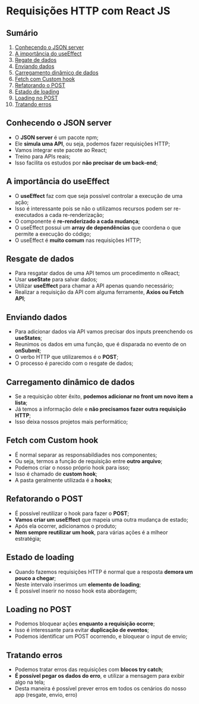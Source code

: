 # Requisições HTTP com React JS

## Sumário

1. [Conhecendo o JSON server](#conhecendo-o-json-server)
2. [A importância do useEffect](#a-importância-do-useeffect)
3. [Regate de dados](#resgate-de-dados)
4. [Enviando dados](#enviando-dados)
5. [Carregamento dinâmico de dados](#carregamento-dinâmico-de-dados)
6. [Fetch com Custom hook](#fetch-com-custom-hook)
7. [Refatorando o POST](#refatorando-o-post)
8. [Estado de loading](#estado-de-loading)
9. [Loading no POST](#loading-no-post)
10. [Tratando erros](#tratando-erros)

## Conhecendo o JSON server

- O **JSON server** é um pacote npm;
- Ele **simula uma API**, ou seja, podemos fazer requisições HTTP;
- Vamos integrar este pacote ao React;
- Treino para APIs reais;
- Isso facilita os estudos por **não precisar de um back-end**;

## A importância do useEffect

- O **useEffect** faz com que seja possível controlar a execução de uma ação;
- Isso é interessante pois se não o utilizamos recursos podem ser re-executados a cada re-renderização;
- O componente é **re-renderizado a cada mudança**;
- O useEffect possui um **array de dependências** que coordena o que permite a execução do código;
- O useEffect é **muito comum** nas requisições HTTP;

## Resgate de dados

- Para resgatar dados de uma API temos um procedimento n oReact;
- Usar **useState** para salvar dados;
- Utilizar **useEffect** para chamar a API apenas quando necessário;
- Realizar a requisição da API com alguma ferramente, **Axios ou Fetch API**;

## Enviando dados

- Para adicionar dados via API vamos precisar dos inputs preenchendo os **useStates**;
- Reunimos os dados em uma função, que é disparada no evento de on **onSubmit**;
- O verbo HTTP que utilizaremos é o **POST**;
- O processo é parecido com o resgate de dados;

## Carregamento dinâmico de dados

- Se a requisição obter êxito, **podemos adicionar no front um novo item a lista**;
- Já temos a informação dele e **não precisamos fazer outra requisição HTTP**;
- Isso deixa nossos projetos mais performático;

## Fetch com Custom hook

- É normal separar as responsabildiades nos componentes;
- Ou seja, termos a função de requisição entre **outro arquivo**;
- Podemos criar o nosso próprio hook para isso;
- Isso é chamado de **custom hook**;
- A pasta geralmente utilizada é a **hooks**;

## Refatorando o POST

- É possível reutilizar o hook para fazer o **POST**;
- **Vamos criar um useEffect** que mapeia uma outra mudança de estado;
- Após ela ocorrer, adicionamos o produto;
- **Nem sempre reutilizar um hook**, para várias ações é a mlheor estratégia;

## Estado de loading

- Quando fazemos requisições HTTP é normal que a resposta **demora um pouco a chegar**;
- Neste intervalo inserimos um **elemento de loading**;
- È possível inserir no nosso hook esta abordagem;

## Loading no POST

- Podemos bloquear ações **enquanto a requisição ocorre**;
- Isso é interessante para evitar **duplicação de eventos**;
- Podemos identificar um POST ocorrendo, e bloquear o input de envio;

## Tratando erros

- Podemos tratar erros das requisições com **blocos try catch**;
- **É possível pegar os dados do erro**, e utilizar a mensagem para exibir algo na tela;
- Desta maneira é possível prever erros em todos os cenários do nosso app (resgate, envio, erro)